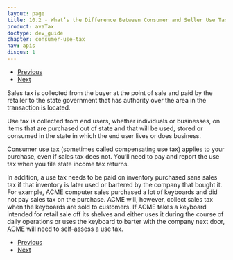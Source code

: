```yaml
---
layout: page
title: 10.2 - What’s the Difference Between Consumer and Seller Use Tax?
product: avaTax
doctype: dev_guide
chapter: consumer-use-tax
nav: apis
disqus: 1
---
```


<ul class="pager">
  <li class="previous"><a href="/avatax/dev-guide/consumer-use-tax/what-is-use-tax/"><i class="glyphicon glyphicon-chevron-left"></i>Previous</a></li>
  <li class="next"><a href="/avatax/dev-guide/consumer-use-tax/putting-it-all-together/">Next<i class="glyphicon glyphicon-chevron-right"></i></a></li>
</ul>

Sales tax is collected from the buyer at the point of sale and paid by the retailer to the state government that has authority over the area in the transaction is located.

Use tax is collected from end users, whether individuals or businesses, on items that are purchased out of state and that will be used, stored or consumed in the state in which the end user lives or does business.

Consumer use tax (sometimes called compensating use tax) applies to your purchase, even if sales tax does not. You’ll need to pay and report the use tax when you file state income tax returns.

In addition, a use tax needs to be paid on inventory purchased sans sales tax if that inventory is later used or bartered by the company that bought it. For example, ACME computer sales purchased a lot of keyboards and did not pay sales tax on the purchase. ACME will, however, collect sales tax when the keyboards are sold to customers. If ACME takes a keyboard intended for retail sale off its shelves and either uses it during the course of daily operations or uses the keyboard to barter with the company next door, ACME will need to self-assess a use tax.

<ul class="pager">
  <li class="previous"><a href="/avatax/dev-guide/consumer-use-tax/what-is-use-tax/"><i class="glyphicon glyphicon-chevron-left"></i>Previous</a></li>
  <li class="next"><a href="/avatax/dev-guide/consumer-use-tax/putting-it-all-together/">Next<i class="glyphicon glyphicon-chevron-right"></i></a></li>
</ul>